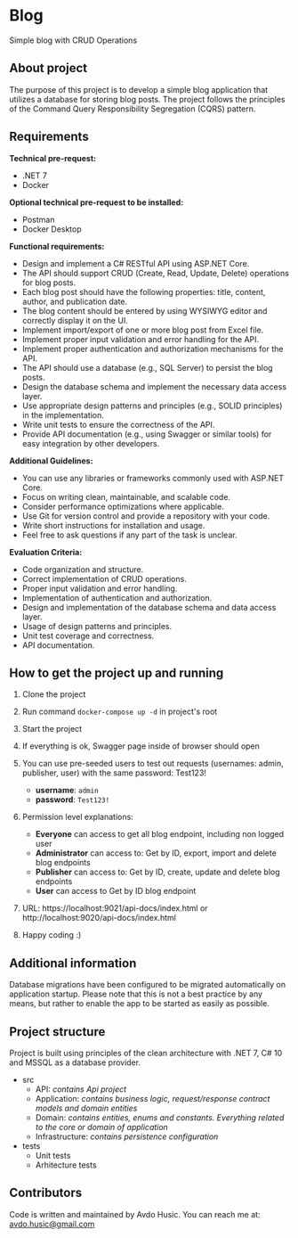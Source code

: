 # Blog
Simple blog with CRUD Operations

## About project
The purpose of this project is to develop a simple blog application that utilizes a database for storing blog posts.
The project follows the principles of the Command Query Responsibility Segregation (CQRS) pattern.

## Requirements
**Technical pre-request:**
- .NET 7
- Docker

**Optional technical pre-request to be installed:**
- Postman
- Docker Desktop

**Functional requirements:**
- Design and implement a C# RESTful API using ASP.NET Core.
- The API should support CRUD (Create, Read, Update, Delete) operations for blog posts.
- Each blog post should have the following properties: title, content, author, and publication date.
- The blog content should be entered by using WYSIWYG editor and correctly display it on the UI.
- Implement import/export of one or more blog post from Excel file.
- Implement proper input validation and error handling for the API.
- Implement proper authentication and authorization mechanisms for the API.
- The API should use a database (e.g., SQL Server) to persist the blog posts.
- Design the database schema and implement the necessary data access layer.
- Use appropriate design patterns and principles (e.g., SOLID principles) in the implementation.
- Write unit tests to ensure the correctness of the API.
- Provide API documentation (e.g., using Swagger or similar tools) for easy integration by other developers.

**Additional Guidelines:**
- You can use any libraries or frameworks commonly used with ASP.NET Core.
- Focus on writing clean, maintainable, and scalable code.
- Consider performance optimizations where applicable.
- Use Git for version control and provide a repository with your code.
- Write short instructions for installation and usage.
- Feel free to ask questions if any part of the task is unclear.

**Evaluation Criteria:**
- Code organization and structure.
- Correct implementation of CRUD operations.
- Proper input validation and error handling.
- Implementation of authentication and authorization.
- Design and implementation of the database schema and data access layer.
- Usage of design patterns and principles.
- Unit test coverage and correctness.
- API documentation.

## How to get the project up and running
1. Clone the project
2.  Run command `docker-compose up -d` in project's root
3. Start the project
4. If everything is ok, Swagger page inside of browser should open
5. You can use pre-seeded users to test out requests (usernames: admin, publisher, user) with the same password: Test123!

    - **username**: `admin`
    - **password**: `Test123!`

6. Permission level explanations:
    - **Everyone** can access to get all blog endpoint, including non logged user
    - **Administrator** can access to: Get by ID, export, import and delete blog endpoints
    - **Publisher** can access to: Get by ID, create, update and delete blog endpoints
    - **User** can access to Get by ID blog endpoint
7. URL: https://localhost:9021/api-docs/index.html or http://localhost:9020/api-docs/index.html
8. Happy coding :)

## Additional information
Database migrations have been configured to be migrated automatically on application startup.
Please note that this is not a best practice by any means, but rather to enable the app to be started as easily as possible.

## Project structure
Project is built using principles of the clean architecture with .NET 7, C# 10 and MSSQL as a database provider.

- src
    - API: *contains Api project*
    - Application: *contains business logic, request/response contract models and domain entities*
    - Domain: *contains entities, enums and constants. Everything related to the core or domain of application*
    - Infrastructure: *contains persistence configuration*
- tests
    - Unit tests
    - Arhitecture tests

## Contributors
Code is written and maintained by Avdo Husic. You can reach me at: avdo.husic@gmail.com
